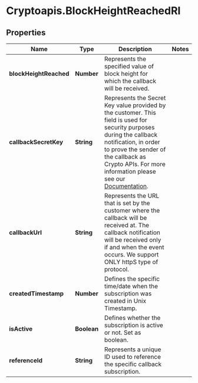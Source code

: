 # Cryptoapis.BlockHeightReachedRI

## Properties

Name | Type | Description | Notes
------------ | ------------- | ------------- | -------------
**blockHeightReached** | **Number** | Represents the specified value of block height for which the callback will be received. | 
**callbackSecretKey** | **String** | Represents the Secret Key value provided by the customer. This field is used for security purposes during the callback notification, in order to prove the sender of the callback as Crypto APIs. For more information please see our [Documentation](https://developers.cryptoapis.io/technical-documentation/general-information/callbacks#callback-security). | 
**callbackUrl** | **String** | Represents the URL that is set by the customer where the callback will be received at. The callback notification will be received only if and when the event occurs. We support ONLY httpS type of protocol. | 
**createdTimestamp** | **Number** | Defines the specific time/date when the subscription was created in Unix Timestamp. | 
**isActive** | **Boolean** | Defines whether the subscription is active or not. Set as boolean. | 
**referenceId** | **String** | Represents a unique ID used to reference the specific callback subscription. | 


